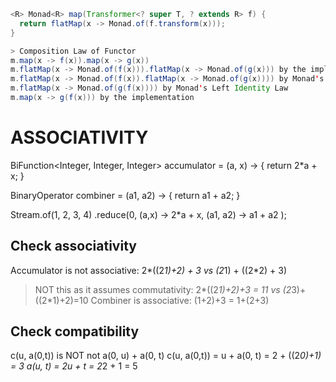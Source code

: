 ```Java
<R> Monad<R> map(Transformer<? super T, ? extends R> f) {
  return flatMap(x -> Monad.of(f.transform(x)));
}

> Composition Law of Functor
m.map(x -> f(x)).map(x -> g(x))
m.flatMap(x -> Monad.of(f(x))).flatMap(x -> Monad.of(g(x))) by the implementation
m.flatMap(x -> Monad.of(f(x)).flatMap(x -> Monad.of(g(x)))) by Monad's Associative Law
m.flatMap(x -> Monad.of(g(f(x)))) by Monad's Left Identity Law
m.map(x -> g(f(x))) by the implementation
```

# ASSOCIATIVITY 
BiFunction<Integer, Integer, Integer> accumulator = (a, x) -> {
  return 2*a + x;
}

BinaryOperator<Integer> combiner = (a1, a2) -> {
  return a1 + a2;
}

Stream.of(1, 2, 3, 4)
  .reduce(0, (a,x) -> 2*a + x, (a1, a2) -> a1 + a2 );

## Check associativity
Accumulator is not associative: 2*((2*1)+2) + 3  vs  (2*1) + ((2*2) + 3) 
> NOT this as it assumes commutativity: 2*((2*1)+2)+3 = 11 vs (2*3)+((2*1)+2)=10
Combiner is associative: (1+2)+3 = 1+(2+3)

## Check compatibility 
c(u, a(0,t)) is NOT not a(0, u) + a(0, t)
c(u, a(0,t)) = u + a(0, t) = 2 + ((2*0)+1) = 3
a(u, t) = 2u + t = 2*2 + 1 = 5

















